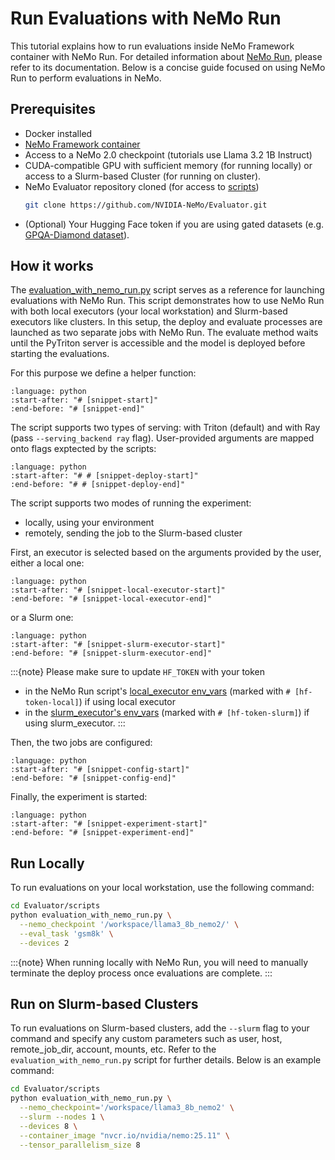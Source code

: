 # Run Evaluations with NeMo Run

This tutorial explains how to run evaluations inside NeMo Framework container with NeMo Run.
For detailed information about [NeMo Run](https://github.com/NVIDIA/NeMo-Run), please refer to its documentation.
Below is a concise guide focused on using NeMo Run to perform evaluations in NeMo.

## Prerequisites

- Docker installed
- [NeMo Framework container](https://catalog.ngc.nvidia.com/orgs/nvidia/containers/nemo)
- Access to a NeMo 2.0 checkpoint (tutorials use Llama 3.2 1B Instruct)
- CUDA-compatible GPU with sufficient memory (for running locally) or access to a Slurm-based Cluster (for running on cluster).
- NeMo Evaluator repository cloned (for access to [scripts](https://github.com/NVIDIA-NeMo/Evaluator/tree/main/scripts))
  ```bash
  git clone https://github.com/NVIDIA-NeMo/Evaluator.git
  ```
- (Optional) Your Hugging Face token if you are using gated datasets (e.g. [GPQA-Diamond dataset](https://huggingface.co/datasets/Idavidrein/gpqa)).


## How it works

The [evaluation_with_nemo_run.py](https://github.com/NVIDIA-NeMo/Evaluator/blob/main/scripts/evaluation_with_nemo_run.py) script serves as a reference for launching evaluations with NeMo Run.
This script demonstrates how to use NeMo Run with both local executors (your local workstation) and Slurm-based executors like clusters.
In this setup, the deploy and evaluate processes are launched as two separate jobs with NeMo Run. The evaluate method waits until the PyTriton server is accessible and the model is deployed before starting the evaluations.

For this purpose we define a helper function:

```{literalinclude} ../../../scripts/helpers.py
:language: python
:start-after: "# [snippet-start]"
:end-before: "# [snippet-end]"
```

The script supports two types of serving: with Triton (default) and with Ray (pass `--serving_backend ray` flag).
User-provided arguments are mapped onto flags exptected by the scripts:

```{literalinclude} ../../../scripts/evaluation_with_nemo_run.py
:language: python
:start-after: "# # [snippet-deploy-start]"
:end-before: "# # [snippet-deploy-end]"
```

The script supports two modes of running the experiment:

- locally, using your environment
- remotely, sending the job to the Slurm-based cluster

First, an executor is selected based on the arguments provided by the user, either a local one:

```{literalinclude} ../../../scripts/evaluation_with_nemo_run.py
:language: python
:start-after: "# [snippet-local-executor-start]"
:end-before: "# [snippet-local-executor-end]"
```
or a Slurm one:

```{literalinclude} ../../../scripts/evaluation_with_nemo_run.py
:language: python
:start-after: "# [snippet-slurm-executor-start]"
:end-before: "# [snippet-slurm-executor-end]"
```

:::{note}
Please make sure to update `HF_TOKEN` with your token

- in the NeMo Run script's [local_executor env_vars](https://github.com/NVIDIA-NeMo/Evaluator/blob/main/scripts/evaluation_with_nemo_run.py#L274) (marked with `# [hf-token-local]`) if using local executor
- in the [slurm_executor's env_vars](https://github.com/NVIDIA-NeMo/Evaluator/blob/main/scripts/evaluation_with_nemo_run.py#L237) (marked with `# [hf-token-slurm]`) if using slurm_executor.
:::

Then, the two jobs are configured:

```{literalinclude} ../../../scripts/evaluation_with_nemo_run.py
:language: python
:start-after: "# [snippet-config-start]"
:end-before: "# [snippet-config-end]"
```

Finally, the experiment is started:

```{literalinclude} ../../../scripts/evaluation_with_nemo_run.py
:language: python
:start-after: "# [snippet-experiment-start]"
:end-before: "# [snippet-experiment-end]"
```

## Run Locally

To run evaluations on your local workstation, use the following command:

```bash
cd Evaluator/scripts
python evaluation_with_nemo_run.py \
  --nemo_checkpoint '/workspace/llama3_8b_nemo2/' \
  --eval_task 'gsm8k' \
  --devices 2
```

:::{note}
When running locally with NeMo Run, you will need to manually terminate the deploy process once evaluations are complete.
:::

## Run on Slurm-based Clusters

To run evaluations on Slurm-based clusters, add the `--slurm` flag to your command and specify any custom parameters such as user, host, remote_job_dir, account, mounts, etc. Refer to the `evaluation_with_nemo_run.py` script for further details. Below is an example command:

```bash
cd Evaluator/scripts
python evaluation_with_nemo_run.py \
  --nemo_checkpoint='/workspace/llama3_8b_nemo2' \
  --slurm --nodes 1 \
  --devices 8 \
  --container_image "nvcr.io/nvidia/nemo:25.11" \
  --tensor_parallelism_size 8
```
